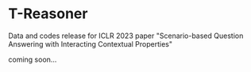 # T-Reasoner
Data and codes release for ICLR 2023 paper "Scenario-based Question Answering with Interacting Contextual Properties"

coming soon...
